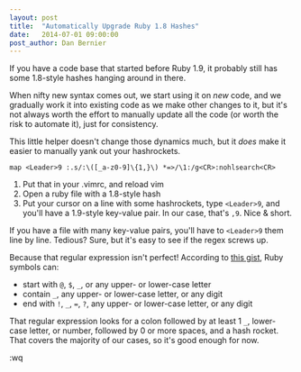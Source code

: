 ```yaml
---
layout: post
title:  "Automatically Upgrade Ruby 1.8 Hashes"
date:   2014-07-01 09:00:00
post_author: Dan Bernier
---
```


If you have a code base that started before Ruby 1.9, it probably still has
some 1.8-style hashes hanging around in there.

When nifty new syntax comes out, we start using it on _new_ code, and we
gradually work it into existing code as we make other changes to it, but it's
not always worth the effort to manually update all the code (or worth the risk
to automate it), just for consistency.

This little helper doesn't change those dynamics much, but it _does_ make it
easier to manually yank out your hashrockets.

    map <Leader>9 :.s/:\([_a-z0-9]\{1,}\) *=>/\1:/g<CR>:nohlsearch<CR>

1. Put that in your .vimrc, and reload vim
2. Open a ruby file with a 1.8-style hash
3. Put your cursor on a line with some hashrockets, type `<Leader>9`, and
   you'll have a 1.9-style key-value pair. In our case, that's `,9`. Nice &
   short.

If you have a file with many key-value pairs, you'll have to `<Leader>9` them
line by line. Tedious? Sure, but it's easy to see if the regex screws up.

Because that regular expression isn't perfect! According to [this
gist](https://gist.github.com/misfo/1072693), Ruby symbols can:

* start with `@`, `$`, `_`, or any upper- or lower-case letter
* contain `_`, any upper- or lower-case letter, or any digit
* end with `!`, `_`, `=`, `?`, any upper- or lower-case letter, or any digit

That regular expression looks for a colon followed by at least 1 `_`,
lower-case letter, or number, followed by 0 or more spaces, and a hash rocket.
That covers the majority of our cases, so it's good enough for now.

:wq


